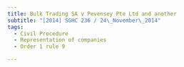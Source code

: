 ```yaml
---
title: Bulk Trading SA v Pevensey Pte Ltd and another 
subtitle: "[2014] SGHC 236 / 24\_November\_2014"
tags:
  - Civil Procedure
  - Representation of companies
  - Order 1 rule 9

---
```


